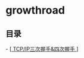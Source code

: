 # growthroad
<h2 id="catalog">目录</h2>
- [<a href="https://github.com/shanrenyoumiaoji/OpenSourceCode/blob/master/TcpHandshake">
TCP/IP三次握手&四次握手
</a>]
